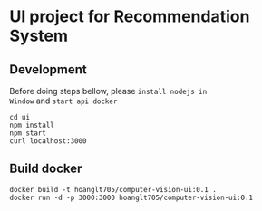 # UI project for Recommendation System

## Development
Before doing steps bellow, please <code>install nodejs in Window</code> and <code>start api docker</code>

```
cd ui
npm install
npm start
curl localhost:3000
```

## Build docker
```
docker build -t hoanglt705/computer-vision-ui:0.1 .
docker run -d -p 3000:3000 hoanglt705/computer-vision-ui:0.1
```
